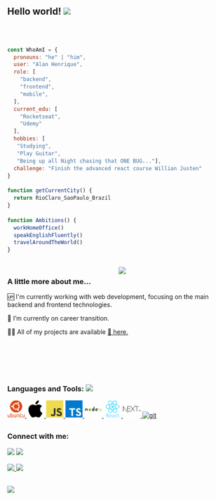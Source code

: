 
 <h2>Hello world! <img src="https://media4.giphy.com/media/wpoLqr5FT1sY0/giphy.gif?cid=ecf05e477674x6qmyjg726ds600mwmb3ln1kxt04viluo04x&rid=giphy.gif&ct=g" width="70"></h2>

<br />

```javascript
 
const WhoAmI = {
  pronouns: "he" | "him",
  user: "Alan Henrique",
  role: [
    "backend",
    "frontend",
    "mobile",
  ],
  current_edu: [
    "Rocketseat",
    "Udemy"
  ],
  hobbies: [
   "Studying",
   "Play Guitar",
   "Being up all Night chasing that ONE BUG..."],
  challenge: "Finish the advanced react course Willian Justen"
}
	
function getCurrentCity() {
  return RioClaro_SaoPaulo_Brazil
}
	
function Ambitions() {
  workHomeOffice()
  speakEnglishFluently()
  travelAroundTheWorld()
}
 ```

<br />
 
 <img width="250" align="right" src="https://media0.giphy.com/media/cbjj49cDsTBMA/giphy.gif?cid=ecf05e47tiwme8hhmn1l39awbdsyyg3wytitzfz7ngrzb60y&rid=giphy.gif&ct=g">

<h3 align="left">
<!-- <img src="https://media.giphy.com/media/VgCDAzcKvsR6OM0uWg/giphy.gif" width="50"> -->
A little more about me...</h3>
<p>🆙 I'm currently working with web development, focusing on the main backend and frontend technologies.</p>

<p>👾 I’m currently on career transition.</p>

<p>👨‍💻 All of my projects are available <a href="https://github.com/alanhrc/">🔗 here.</a></p>

<br />

#

<br />

<h3 align="left">Languages and Tools: <img src="https://media.giphy.com/media/WUlplcMpOCEmTGBtBW/giphy.gif" width="30"></h3>

<p align="left">

<a href="#" target="_blank"> <img src="https://raw.githubusercontent.com/devicons/devicon/master/icons/ubuntu/ubuntu-plain-wordmark.svg" alt="ubuntu" width="40" height="40"/>
</a>
<a href="#" target="_blank"> <img src="https://raw.githubusercontent.com/devicons/devicon/master/icons/apple/apple-original.svg" alt="apple" width="40" height="40"/>
</a>
<a href="https://developer.mozilla.org/en-US/docs/Web/JavaScript" target="_blank"> <img src="https://raw.githubusercontent.com/devicons/devicon/master/icons/javascript/javascript-original.svg" alt="javascript" width="40" height="40"/>
</a>
<a href="https://www.typescriptlang.org/" target="_blank"> <img src="https://raw.githubusercontent.com/devicons/devicon/master/icons/typescript/typescript-original.svg" alt="typescript" width="40" height="40"/>
</a>
<a href="#" target="_blank"> <img src="https://raw.githubusercontent.com/devicons/devicon/master/icons/nodejs/nodejs-original-wordmark.svg" alt="nodejs" width="40" height="40"/>
</a>
<a href="https://reactjs.org/" target="_blank"> <img src="https://raw.githubusercontent.com/devicons/devicon/master/icons/react/react-original-wordmark.svg" alt="react" width="40" height="40"/> </a>
<a href="#" target="_blank"> <img src="https://raw.githubusercontent.com/devicons/devicon/master/icons/nextjs/nextjs-original-wordmark.svg" alt="nextjs" width="40" height="40"/>
</a>
</a>
<a href="https://git-scm.com/" target="_blank"> <img src="https://www.vectorlogo.zone/logos/git-scm/git-scm-icon.svg" alt="git" width="40" height="40"/> </a> 
</p>

##

<h3 align="left">Connect with me:</h3>
<div>  
  <a href="https://www.linkedin.com/in/alanhrc/" target="_blank"><img src="https://img.shields.io/badge/-LinkedIn-%230077B5?style=for-the-badge&logo=linkedin&logoColor=white" target="_blank"></a> 
 <a href = "mailto:alancamargo50@gmail.com"><img src="https://img.shields.io/badge/Gmail-D14836?style=for-the-badge&logo=gmail&logoColor=white" target="_blank"></a>
 </div>
<br>
<div>
  <a href="https://github.com/alanhrc">
  <img height="180em" src="https://github-readme-stats.vercel.app/api?username=alanhrc&show_icons=true&theme=dark&include_all_commits=true&count_private=true"/>
  <img height="180em" src="https://github-readme-stats.vercel.app/api/top-langs/?username=alanhrc&layout=compact&langs_count=7&theme=dark"/>
</div>
</div>

<br>

![](https://komarev.com/ghpvc/?username=your-github-alanhrc&color=ff69b4&style=flat&label=visitors)